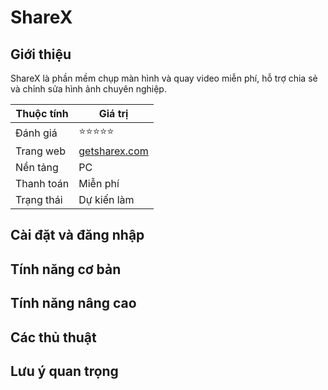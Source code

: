 # ShareX

## Giới thiệu

ShareX là phần mềm chụp màn hình và quay video miễn phí, hỗ trợ chia sẻ và chỉnh sửa hình ảnh chuyên nghiệp.


| Thuộc tính         | Giá trị                                  |
|--------------------|------------------------------------------|
| Đánh giá           | ⭐⭐⭐⭐⭐                                   |
| Trang web          | [getsharex.com](https://getsharex.com)   |
| Nền tảng           | PC                                       |
| Thanh toán         | Miễn phí                                 |
| Trạng thái         | Dự kiến làm                              |

## Cài đặt và đăng nhập

## Tính năng cơ bản

## Tính năng nâng cao

## Các thủ thuật

## Lưu ý quan trọng
